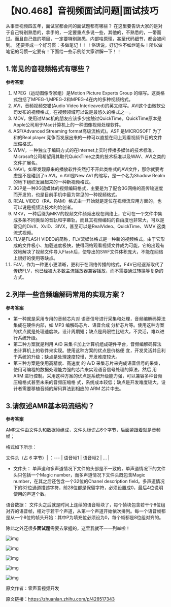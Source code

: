 # 【NO.468】音视频面试问题|面试技巧

从事音视频四五年，面试官都会问的面试题都有哪些？
在这里要告诉大家的是对于自己特别熟悉的，拿手的，一定要重点多说一些，其他的，不熟悉的，一带而过。而且自己做的项目，一定要特别熟悉，内部啥原理，甚至代码细节，都会被问到。 还要养成一个好习惯：多做笔记！！！俗话说，好记性不如烂笔头！所以做笔记的习惯一定要有！下面给一些示例给大家讲解一下！！

## **1.常见的音视频格式有哪些？**

**参考答案**

1. MPEG（运动图像专家组）是Motion Picture Experts Group 的缩写。这类格式包括了MPEG-1,MPEG-2和MPEG-4在内的多种视频格式。
2. AVI，音频视频交错(Audio Video Interleaved)的英文缩写。AVI这个由微软公司发布的视频格式，在视频领域可以说是最悠久的格式之一。
3. MOV，使用过Mac机的朋友应该多少接触过QuickTime。QuickTime原本是Apple公司用于Mac计算机上的一种图像视频处理软件。
4. ASF(Advanced Streaming format高级流格式)。ASF 是MICROSOFT 为了和的Real player 竞争而发展出来的一种可以直接在网上观看视频节目的文件压缩格式。
5. WMV，一种独立于编码方式的在Internet上实时传播多媒体的技术标准，Microsoft公司希望用其取代QuickTime之类的技术标准以及WAV、AVI之类的文件扩展名。
6. NAVI，如果发现原来的播放软件突然打不开此类格式的AVI文件，那你就要考虑是不是碰到了n AVI。n AVI是New AVI 的缩写，是一个名为Shadow Realm 的地下组织发展起来的一种新视频格式。
7. 3GP是一种3G流媒体的视频编码格式，主要是为了配合3G网络的高传输速度而开发的，也是目前手机中最为常见的一种视频格式。
8. REAL VIDEO（RA、RAM）格式由一开始就是定位在视频流应用方面的，也可以说是视频流技术的始创者。
9. MKV，一种后缀为MKV的视频文件频频出现在网络上，它可在一个文件中集成多条不同类型的音轨和字幕轨，而且其视频编码的自由度也非常大，可以是常见的DivX、XviD、3IVX，甚至可以是RealVideo、QuickTime、WMV 这类流式视频。
10. FLV是FLASH VIDEO的简称，FLV流媒体格式是一种新的视频格式。由于它形成的文件极小、加载速度极快，使得网络观看视频文件成为可能，它的出现有效地解决了视频文件导入Flash后，使导出的SWF文件体积庞大，不能在网络上很好的使用等缺点。
11. F4V，作为一种更小更清晰，更利于在网络传播的格式，F4V已经逐渐取代了传统FLV，也已经被大多数主流播放器兼容播放，而不需要通过转换等复杂的方式。

## **2.列举一些音频编解码常用的实现方案？**

**参考答案**

- 第一种就是采用专用的音频芯片对 语音信号进行采集和处理，音频编解码算法集成在硬件内部，如 MP3 编解码芯片、语音合成 分析芯片等。使用这种方案的优点就是处理速度块，设计周期短；缺点是局限性比较大，不灵活，难以进行系统升级。
- 第二种方案就是利用 A/D 采集卡加上计算机组成硬件平台，音频编解码算法由计算机上的软件来实现。使用这种方案的优点是价格便 宜，开发灵活并且利于系统的升级；缺点是处理速度较慢，开发难度较大。
- 第三种方案是使用高精度、高速度 的 A/D 采集芯片来完成语音信号的采集，使用可编程的数据处理能力强的芯片来实现语音信号处理的算法，然后 用 ARM 进行控制。采用这种方案的优点是系统升级能力强，可以兼容多种音频压缩格式甚至未来的音频压缩格 式，系统成本较低；缺点是开发难度较大，设计者需要移植音频的解码算法到相应的 ARM 芯片中去。

## **3.请叙述AMR基本码流结构？**

**参考答案**

AMR文件由文件头和数据帧组成，文件头标识占6个字节，后面紧跟着就是音频帧；

格式如下所示：

文件头（占 6 字节）| ：--- | 语音帧1 | 语音帧2 | … |

- 文件头： 单声道和多声道情况下文件的头部是不一致的，单声道情况下的文件头只包括一个Magic number，而多声道情况下文件头既包含Magic number，在其之后还包含一个32位的Chanel description field。多声道情况下的32位通道描述字符，前28位都是保留字符，必须设置成0，最后4位说明使用的声道个数。

语音数据： 文件头之后就是时间上连续的语音帧块了，每个帧块包含若干个8位组对齐的语音帧，相对于若干个声道，从第一个声道开始依次排列。每一个语音帧都是从一个8位的帧头开始：其中P为填充位必须设为0，每个帧都是8位组对齐的。

除此之外还很多**面试题**需要去掌握的，这里我就不一一列举啦！

![img](https://pic2.zhimg.com/80/v2-91f19bb5dca86b219cb1117c868c8541_720w.webp)

![img](https://pic3.zhimg.com/80/v2-57c8d3973ded64074499f3d5799445ce_720w.webp)

![img](https://pic2.zhimg.com/80/v2-223d78688da065a9c060746c48651a59_720w.webp)

![img](https://pic3.zhimg.com/80/v2-2777a6e0e7104730035c6124e0ba4f66_720w.webp)

![img](https://pic1.zhimg.com/80/v2-bd4c021d09a6712c067ed9ebb1ee3904_720w.webp)

原文作者：零声音视频开发

原文链接：https://zhuanlan.zhihu.com/p/428517343